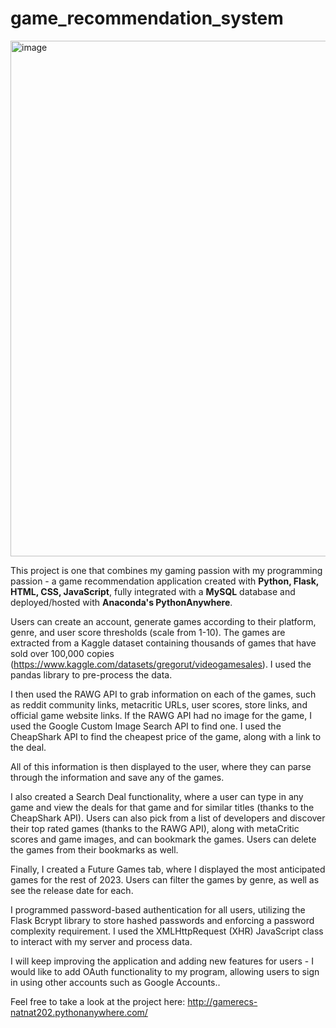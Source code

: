 # game_recommendation_system
<img width="825" alt="image" src="https://github.com/nrs20/game_recommendation_system/assets/92758174/d3e5adba-3f9b-4de3-8475-2c342a659b48">

This project is one that combines my gaming passion with my programming passion - a game recommendation application created with **Python, Flask, HTML, CSS, JavaScript**, fully integrated with a **MySQL** database and deployed/hosted with **Anaconda's PythonAnywhere**.

Users can create an account, generate games according to their platform, genre, and user score thresholds (scale from 1-10). The games are extracted from a Kaggle dataset containing thousands of games that have sold over 100,000 copies (https://www.kaggle.com/datasets/gregorut/videogamesales). I used the pandas library to pre-process the data.

I then used the RAWG API to grab information on each of the games, such as reddit community links, metacritic URLs, user scores, store links, and official game website links. If the RAWG API had no image for the game, I used the Google Custom Image Search API to find one. I used the CheapShark API to find the cheapest price of the game, along with a link to the deal. 

All of this information is then displayed to the user, where they can parse through the information and save any of the games. 

I also created a Search Deal functionality, where a user can type in any game and view the deals for that game and for similar titles (thanks to the CheapShark API). Users can also pick from a list of developers and discover their top rated games (thanks to the RAWG API), along with metaCritic scores and game images, and can bookmark the games. Users can delete the games from their bookmarks as well. 

Finally, I created a Future Games tab, where I displayed the most anticipated games for the rest of 2023. Users can filter the games by genre, as well as see the release date for each. 

I programmed password-based authentication for all users, utilizing the Flask Bcrypt library to store hashed passwords and enforcing a password complexity requirement. I used the XMLHttpRequest (XHR) JavaScript class to interact with my server and process data.

I will keep improving the application and adding new features for users - I would like to add OAuth functionality to my program, allowing users to sign in using other accounts such as Google Accounts.. 

Feel free to take a look at the project here: http://gamerecs-natnat202.pythonanywhere.com/

